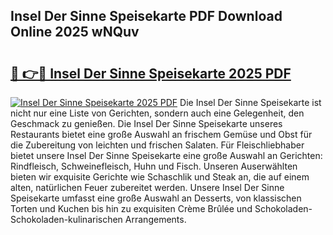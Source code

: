 ## Insel Der Sinne Speisekarte PDF Download Online 2025 wNQuv

# <h2><a href="http://gc91wo.nevu.top/?p=Insel+Der+Sinne+Speisekarte">🔗 👉🔴 Insel Der Sinne Speisekarte 2025 PDF</a></h2>

[![Insel Der Sinne Speisekarte 2025 PDF](https://i.imgur.com/dBaPXMq.png)](http://gc91wo.nevu.top/?p=Insel+Der+Sinne+Speisekarte)
Die Insel Der Sinne Speisekarte ist nicht nur eine Liste von Gerichten, sondern auch eine Gelegenheit, den Geschmack zu genießen. Die Insel Der Sinne Speisekarte unseres Restaurants bietet eine große Auswahl an frischem Gemüse und Obst für die Zubereitung von leichten und frischen Salaten. Für Fleischliebhaber bietet unsere Insel Der Sinne Speisekarte eine große Auswahl an Gerichten: Rindfleisch, Schweinefleisch, Huhn und Fisch. Unseren Auserwählten bieten wir exquisite Gerichte wie Schaschlik und Steak an, die auf einem alten, natürlichen Feuer zubereitet werden. Unsere Insel Der Sinne Speisekarte umfasst eine große Auswahl an Desserts, von klassischen Torten und Kuchen bis hin zu exquisiten Crème Brûlée und Schokoladen-Schokoladen-kulinarischen Arrangements.

